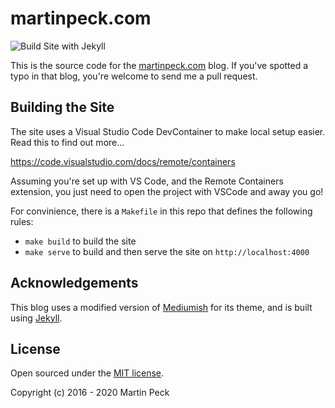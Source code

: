 # martinpeck.com

![Build Site with Jekyll](https://github.com/martinpeck/martinpeck.com/workflows/Build%20Site%20with%20Jekyll/badge.svg?branch=gh-pages)

This is the source code for the [martinpeck.com](https://martinpeck.com) blog. If you've spotted a typo in that blog, you're welcome to send me a pull request.

## Building the Site

The site uses a Visual Studio Code DevContainer to make local setup easier. Read this to find out more...

<https://code.visualstudio.com/docs/remote/containers>

Assuming you're set up with VS Code, and the Remote Containers extension, you just need to open the project with VSCode and away you go!

For convinience, there is a `Makefile` in this repo that defines the following rules:

- `make build` to build the site
- `make serve` to build and then serve the site on `http://localhost:4000`

## Acknowledgements

This blog uses a modified version of [Mediumish](https://github.com/wowthemesnet/mediumish-theme-jekyll) for its theme, and is built using [Jekyll](http://jekyllrb.com).

## License

Open sourced under the [MIT license](LICENSE.md).

Copyright (c) 2016 - 2020 Martin Peck
